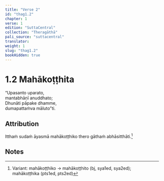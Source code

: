 ```yaml
---
title: "Verse 2"
id: "thag1.2"
chapter: 1
verse: 1
edition: "SuttaCentral"
collection: "Theragāthā"
pali_source: "suttacentral"
translator:
weight: 1
slug: "thag1.2"
bookHidden: true
---
```


# 1.2 Mahākoṭṭhita

“Upasanto uparato,  
mantabhāṇī anuddhato;  
Dhunāti pāpake dhamme,  
dumapattaṁva māluto”ti.  

## Attribution

Itthaṁ sudaṁ āyasmā mahākoṭṭhiko thero gāthaṁ abhāsitthāti.[^1]

## Notes

[^1]: Variant: mahākoṭṭhiko → mahākoṭṭhito (bj, sya1ed, sya2ed); mahākoṭṭhika (pts1ed, pts2ed)

